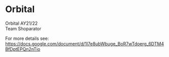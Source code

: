 # Orbital
Orbital AY21/22  
Team Shoparator

For more details see: https://docs.google.com/document/d/1I7e8ubWbuge_BoR7wTdoerg_6DTM4BfDptEPQn2nTio
